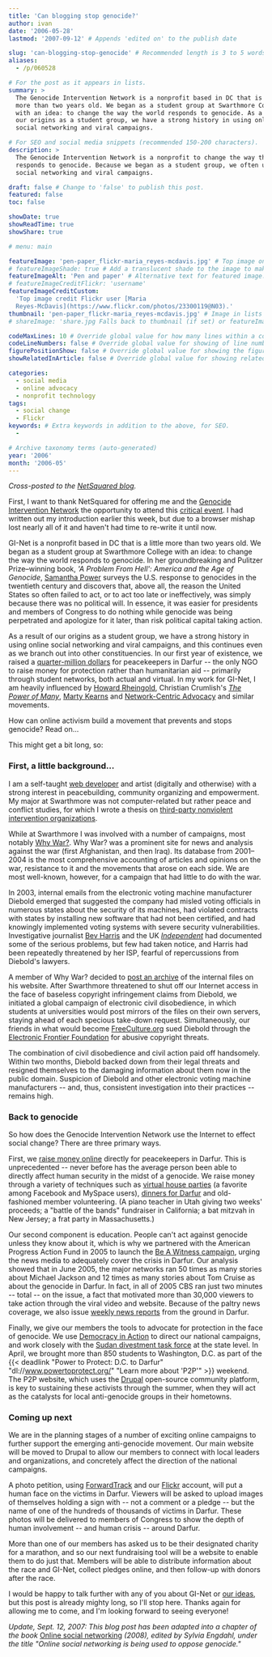 ```yaml
---
title: 'Can blogging stop genocide?'
author: ivan
date: '2006-05-28'
lastmod: '2007-09-12' # Appends 'edited on' to the publish date

slug: 'can-blogging-stop-genocide' # Recommended length is 3 to 5 words.
aliases:
  - /p/060528

# For the post as it appears in lists.
summary: >
  The Genocide Intervention Network is a nonprofit based in DC that is a little
  more than two years old. We began as a student group at Swarthmore College
  with an idea: to change the way the world responds to genocide. As a result of
  our origins as a student group, we have a strong history in using online
  social networking and viral campaigns.

# For SEO and social media snippets (recommended 150-200 characters).
description: >
  The Genocide Intervention Network is a nonprofit to change the way the world
  responds to genocide. Because we began as a student group, we often use online
  social networking and viral campaigns.

draft: false # Change to 'false' to publish this post.
featured: false
toc: false

showDate: true
showReadTime: true
showShare: true

# menu: main

featureImage: 'pen-paper_flickr-maria_reyes-mcdavis.jpg' # Top image on post.
# featureImageShade: true # Add a translucent shade to the image to make overlaid text easier to read.
featureImageAlt: 'Pen and paper' # Alternative text for featured image.
# featureImageCreditFlickr: 'username'
featureImageCreditCustom:
  'Top image credit Flickr user [Maria
  Reyes-McDavis](https://www.flickr.com/photos/23300119@N03).'
thumbnail: 'pen-paper_flickr-maria_reyes-mcdavis.jpg' # Image in lists of posts.
# shareImage: 'share.jpg Falls back to thumbnail (if set) or featureImage.

codeMaxLines: 10 # Override global value for how many lines within a code block before auto-collapsing.
codeLineNumbers: false # Override global value for showing of line numbers within code block.
figurePositionShow: false # Override global value for showing the figure label.
showRelatedInArticle: false # Override global value for showing related posts in this series at the end of the content.

categories:
  - social media
  - online advocacy
  - nonprofit technology
tags:
  - social change
  - Flickr
keywords: # Extra keywords in addition to the above, for SEO.
  -

# Archive taxonomy terms (auto-generated)
year: '2006'
month: '2006-05'
---
```


_Cross-posted to the
[NetSquared blog](https://web.archive.org/web/20070419182635/http://netsquared.org/blog/quixotic/can-blogging-stop-genocide)._

First, I want to thank NetSquared for offering me and the
[Genocide Intervention Network](https://web.archive.org/web/20060707132744/http://www.genocideintervention.net/index.php "Visit the Genocide Intervention Network's website")
the opportunity to attend this
[critical event](https://web.archive.org/web/20061031234727/http://netsquared.org/2006/conference '2006 NetSquared Conference').
I had written out my introduction earlier this week, but due to a browser mishap
lost nearly all of it and haven't had time to re-write it until now.

GI-Net is a nonprofit based in DC that is a little more than two years old. We
began as a student group at Swarthmore College with an idea: to change the way
the world responds to genocide. In her groundbreaking and Pulitzer Prize–winning
book, _'A Problem From Hell': America and the Age of Genocide_,
[Samantha Power](https://www.thenation.com/article/archive/why-cant-we/ 'Read a recent commencement speech by Samantha Power')
surveys the U.S. response to genocides in the twentieth century and discovers
that, above all, the reason the United States so often failed to act, or to act
too late or ineffectively, was simply because there was no political will. In
essence, it was easier for presidents and members of Congress to do nothing
while genocide was being perpetrated and apologize for it later, than risk
political capital taking action.

As a result of our origins as a student group, we have a strong history in using
online social networking and viral campaigns, and this continues even as we
branch out into other constituencies. In our first year of existence, we raised
a
[quarter-million dollars](https://web.archive.org/web/20060709042957/http://www.genocideintervention.net/donate/info.php "Learn more about GI-Net's fundraising for peacekeepers")
for peacekeepers in Darfur -- the only NGO to raise money for protection rather
than humanitarian aid -- primarily through student networks, both actual and
virtual. In my work for GI-Net, I am heavily influenced by
[Howard Rheingold](https://rheingold.com/ "Howard Rheingold's website"),
Christian Crumlish's
[_The Power of Many_](https://web.archive.org/web/20060707224126/http://thepowerofmany.com/ "'The Power of Many' book and website"),
[Marty Kearns](https://web.archive.org/web/20060710192840/http://www.network-centricadvocacy.net/ "Marty Kearns' blog")
and
[Network-Centric Advocacy](https://netcentriccampaigns.org/ 'Netcentric Campaigns')
and similar movements.

How can online activism build a movement that prevents and stops genocide? Read
on...

This might get a bit long, so:

### First, a little background...

I am a self-taught
[web developer](https://web.archive.org/web/20070207093051/http://quixotic1.com/ 'My website, quixotic1.com')
and artist (digitally and otherwise) with a strong interest in peacebuilding,
community organizing and empowerment. My major at Swarthmore was not
computer-related but rather peace and conflict studies, for which I wrote a
thesis on
[third-party nonviolent intervention organizations](https://web.archive.org/web/20080828193419/http://quixoticlife.net/tpni 'Read more about the thesis').

While at Swarthmore I was involved with a number of campaigns, most notably
[Why War?](https://web.archive.org/web/20040113040820/http://why-war.com/ 'Visit Why War?').
Why War? was a prominent site for news and analysis against the war (first
Afghanistan, and then Iraq). Its database from 2001–2004 is the most
comprehensive accounting of articles and opinions on the war, resistance to it
and the movements that arose on each side. We are most well-known, however, for
a campaign that had little to do with the war.

In 2003, internal emails from the electronic voting machine manufacturer Diebold
emerged that suggested the company had misled voting officials in numerous
states about the security of its machines, had violated contracts with states by
installing new software that had not been certified, and had knowingly
implemented voting systems with severe security vulnerabilities. Investigative
journalist
[Bev Harris](https://blackboxvoting.org/ 'Bev Harris and Black Box Voting') and
the UK
[_Independent_](https://web.archive.org/web/20040803082657/http://www.why-war.com/news/2003/10/14/allthepr.html "Article: All the President's Votes?")
had documented some of the serious problems, but few had taken notice, and
Harris had been repeatedly threatened by her ISP, fearful of repercussions from
Diebold's lawyers.

A member of Why War? decided to
[post an archive](https://web.archive.org/web/20040712083338/http://www.why-war.com/features/2003/10/diebold.html 'View the Diebold files')
of the internal files on his website. After Swarthmore threatened to shut off
our Internet access in the face of baseless copyright infringement claims from
Diebold, we initiated a global campaign of electronic civil disobedience, in
which students at universities would post mirrors of the files on their own
servers, staying ahead of each specious take-down request. Simultaneously, our
friends in what would become
[FreeCulture.org](https://web.archive.org/web/20060707010513/http://www.freeculture.org/ 'FreeCulture.org')
sued Diebold through the
[Electronic Frontier Foundation](https://www.eff.org/press/archives/2003/11/03 'Learn more about the Diebold case')
for abusive copyright threats.

The combination of civil disobedience and civil action paid off handsomely.
Within two months, Diebold backed down from their legal threats and resigned
themselves to the damaging information about them now in the public domain.
Suspicion of Diebold and other electronic voting machine manufacturers -- and,
thus, consistent investigation into their practices -- remains high.

### Back to genocide

So how does the Genocide Intervention Network use the Internet to effect social
change? There are three primary ways.

First, we
[raise money online](https://web.archive.org/web/20060118220930/http://www.genocideintervention.net/donate/ 'Learn more about donating to GI-Net')
directly for peacekeepers in Darfur. This is unprecedented -- never before has
the average person been able to directly affect human security in the midst of a
genocide. We raise money through a variety of techniques such as
[virtual house parties](https://web.archive.org/web/20060706215139/http://www.genocideintervention.net/fundraise/virtual.php 'Learn about virtual house parties')
(a favorite among Facebook and MySpace users),
[dinners for Darfur](https://web.archive.org/web/20060706215126/http://www.genocideintervention.net/fundraise/dinners.php 'Learn about dinners for Darfur')
and old-fashioned member volunteering. (A piano teacher in Utah giving two
weeks' proceeds; a "battle of the bands" fundraiser in California; a bat mitzvah
in New Jersey; a frat party in Massachusetts.)

Our second component is education. People can't act against genocide unless they
know about it, which is why we partnered with the American Progress Action Fund
in 2005 to launch the
[Be A Witness campaign](https://web.archive.org/web/20060703175035/http://beawitness.org/splash/ 'Visit BeAWitness.org'),
urging the news media to adequately cover the crisis in Darfur. Our analysis
showed that in June 2005, the major networks ran 50 times as many stories about
Michael Jackson and 12 times as many stories about Tom Cruise as about the
genocide in Darfur. In fact, in all of 2005 CBS ran just two minutes -- total --
on the issue, a fact that motivated more than 30,000 viewers to take action
through the viral video and website. Because of the paltry news coverage, we
also issue
[weekly news reports](https://web.archive.org/web/20060706214512/http://www.genocideintervention.net/educate/darfurnews/ 'Read the latest report from Darfur')
from the ground in Darfur.

Finally, we give our members the tools to advocate for protection in the face of
genocide. We use
[Democracy in Action](https://web.archive.org/web/20060710155602/http://www.democracyinaction.org/dia/organizationsORG/ginetwork/campaign.jsp?campaign_KEY=3407 'Read our most recent advocacy campaign')
to direct our national campaigns, and work closely with the
[Sudan divestment task force](https://web.archive.org/web/20060707032526/http://www.genocideintervention.net/advocate/divestment/ 'Learn more about divestment from Sudan')
at the state level. In April, we brought more than 850 students to Washington,
D.C. as part of the
{{< deadlink "Power to Protect: D.C. to Darfur" "dl://www.powertoprotect.org/" "Learn more about 'P2P'" >}}
weekend. The P2P website, which uses the
[Drupal](https://drupal.org/ 'Drupal.org') open-source community platform, is
key to sustaining these activists through the summer, when they will act as the
catalysts for local anti-genocide groups in their hometowns.

### Coming up next

We are in the planning stages of a number of exciting online campaigns to
further support the emerging anti-genocide movement. Our main website will be
moved to Drupal to allow our members to connect with local leaders and
organizations, and concretely affect the direction of the national campaigns.

A photo petition, using
[ForwardTrack](https://web.archive.org/web/20060707182012/http://forwardtrack.eyebeamresearch.org/ 'Learn about ForwardTrack')
and our
[Flickr](https://flickr.com/photos/genocideintervention 'See our most recent photos on Flickr')
account, will put a human face on the victims in Darfur. Viewers will be asked
to upload images of themselves holding a sign with -- not a comment or a pledge
-- but the name of one of the hundreds of thousands of victims in Darfur. These
photos will be delivered to members of Congress to show the depth of human
involvement -- and human crisis -- around Darfur.

More than one of our members has asked us to be their designated charity for a
marathon, and so our next fundraising tool will be a website to enable them to
do just that. Members will be able to distribute information about the race and
GI-Net, collect pledges online, and then follow-up with donors after the race.

I would be happy to talk further with any of you about GI-Net or
[our ideas](https://web.archive.org/web/20060706215202/http://www.genocideintervention.net/advocate/tenthings.php 'Ten things you can do right now to stop genocide!'),
but this post is already mighty long, so I'll stop here. Thanks again for
allowing me to come, and I'm looking forward to seeing everyone!

_Update, Sept. 12, 2007: This blog post has been adapted into a chapter of the
book_
[Online social networking](https://www.worldcat.org/title/online-social-networking/oclc/731757535&referer=brief_results)
_(2008), edited by Sylvia Engdahl, under the title "Online social networking is
being used to oppose genocide."_

